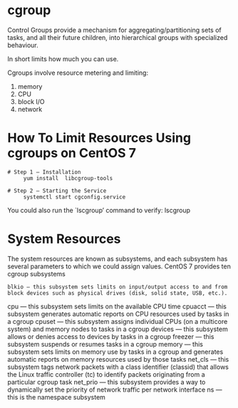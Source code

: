 # cgroup
Control Groups provide a mechanism for aggregating/partitioning sets of tasks, and all their future children,
into hierarchical groups with specialized behaviour.

In short limits how much you can use.
  
Cgroups involve resource metering and limiting:

 1. memory
 2. CPU
 3. block I/O
 4. network
 
# How To Limit Resources Using cgroups on CentOS 7

    # Step 1 — Installation
         yum install  libcgroup-tools

    # Step 2 — Starting the Service
         systemctl start cgconfig.service  

You could also run the `lscgroup’ command to verify:
     lscgroup
     
     
# System Resources 
The system resources are known as subsystems, and each subsystem has several parameters to which we could
assign values. CentOS 7 provides ten cgroup subsystems


    blkio — this subsystem sets limits on input/output access to and from block devices such as physical drives (disk, solid state, USB, etc.).
cpu — this subsystem sets limits on the available CPU time
cpuacct — this subsystem generates automatic reports on CPU resources used by tasks in a cgroup
cpuset — this subsystem assigns individual CPUs (on a multicore system) and memory nodes to tasks in a cgroup
devices — this subsystem allows or denies access to devices by tasks in a cgroup
freezer — this subsystem suspends or resumes tasks in a cgroup
memory — this subsystem sets limits on memory use by tasks in a cgroup and generates automatic reports on memory resources used by those tasks
net_cls — this subsystem tags network packets with a class identifier (classid) that allows the Linux traffic controller (tc) to identify packets originating from a particular cgroup task
net_prio — this subsystem provides a way to dynamically set the priority of network traffic per network interface
ns — this is the namespace subsystem     
